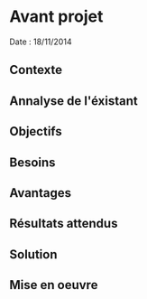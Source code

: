 # Avant projet

Date : 18/11/2014

## Contexte



## Annalyse de l'éxistant

## Objectifs

## Besoins

## Avantages

## Résultats attendus

## Solution

## Mise en oeuvre